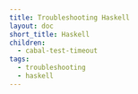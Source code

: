 ```yaml
---
title: Troubleshooting Haskell
layout: doc
short_title: Haskell
children:
  - cabal-test-timeout
tags:
  - troubleshooting
  - haskell
---
```

